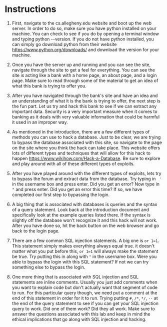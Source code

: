 # Instructions

1. First, navigate to the cs.allegheny.edu website and boot up the web server. In order to do so, make sure you have python installed on your machine. You can check to see if you do by opening a terminal window and typing python --version. If you do not have python installed, you can simply go download python from their website https://www.python.org/downloads/ and download the version for your machine.


2. Once you have the server up and running and you can see the site, navigate through the site to get a feel for everything. You can see the site is acting like a bank with a home page, an about page, and a login page. Make sure to read through some of the material to get an idea of what this bank is trying to offer you.


3. After you have navigated through the bank's site and have an idea and an understanding of what it is the bank is trying to offer, the next step is the fun part. Let us try and hack this bank to see if we can extract any important data. Security is a very important measure when it comes to banking as it deals with very valuable information that could be harmful it used in an improper way.


4. As mentioned in the introduction, there are a few different types of methods you can use to hack a database. Just to be clear, we are trying to bypass the database associated with this site, so navigate to the page on the site where you think the hack can take place. This website offers lots of different types and techniques that will allow for this hack to happen https://www.wikihow.com/Hack-a-Database. Be sure to explore and play around with all of these different types of exploits.

5. After you have played around with the different types of exploits, lets try to bypass the forum and extract data from the database. Try typing in ` '` in the username box and press enter. Did you get an error? Now type in `"` and press enter. Did you get an error this time? If so, we have completed our first step to bypassing the login.

6. A big thing that is associated with databases is queries and the syntax of a query statement. Look back at the introduction document and specifically look at the example queries listed there. If the syntax is slightly off the database won't recognize it and this hack will not work. After you have done so, hit the back button on the web browser and go back to the login page.

7. There are a few common SQL injection statements. A big one is `or 1=1`. This statement simply makes everything always equal true. it doesn't matter what you put before this, `or 1=1` will always make the statement be true. Try putting this in along with `"` in the username box. Were you able to bypass the login with this SQL statement? If not we can try something else to bypass the login.

8. One more thing that is associated with SQL injection and SQL statements are inline comments. Usually you just add comments when you want to explain code but don't actually want that segment of code to run. For this particular query though, we need put a comment at the end of this statement in order for it to run. Trying putting  `#`, `/*`, `*/`, `--` at the end of the query statement to see if you can get your SQL injection query to work. Did one of them work? Did they all work. Make sure to answer the questions associated with this lab and keep in mind the ethical implications that go along with SQL injection and hacking.
